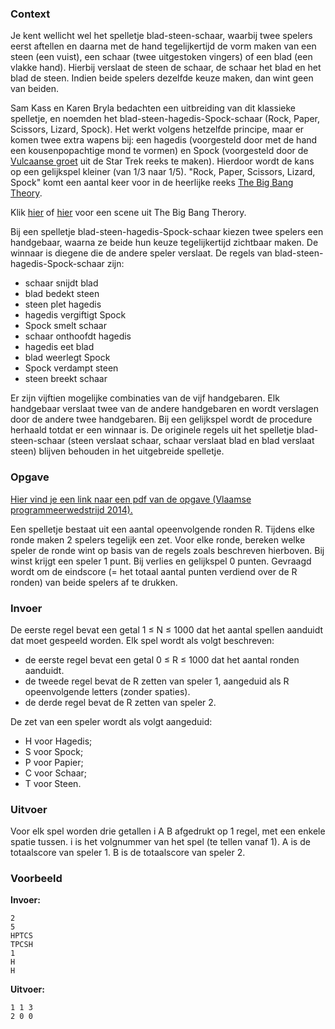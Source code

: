### Context

Je kent wellicht wel het spelletje blad-steen-schaar, waarbij twee spelers eerst aftellen en daarna met de hand tegelijkertijd de vorm maken van een steen (een vuist), een schaar (twee uitgestoken vingers) of een blad (een vlakke hand). Hierbij verslaat de steen de schaar, de schaar het blad en het blad de steen. Indien beide spelers dezelfde keuze maken, dan wint geen van beiden.

Sam Kass en Karen Bryla bedachten een uitbreiding van dit klassieke spelletje, en noemden het blad-steen-hagedis-Spock-schaar (Rock, Paper, Scissors, Lizard, Spock). Het werkt volgens hetzelfde principe, maar er komen twee extra wapens bij: een hagedis (voorgesteld door met de hand een kousenpopachtige mond te vormen) en Spock (voorgesteld door de [Vulcaanse groet](http://nl.wikipedia.org/wiki/Vulcaanse_groet) uit de Star Trek reeks te maken). Hierdoor wordt de kans op een gelijkspel kleiner (van 1/3 naar 1/5). "Rock, Paper, Scissors, Lizard, Spock" komt een aantal keer voor in de heerlijke reeks [The Big Bang Theory](http://nl.wikipedia.org/wiki/The_Big_Bang_Theory_%28televisieserie%29).

Klik [hier](https://www.youtube.com/watch?v=iSHPVCBsnLw) of [hier](https://www.youtube.com/watch?v=x5Q6-wMx-K8) voor een scene uit The Big Bang Therory.

Bij een spelletje blad-steen-hagedis-Spock-schaar kiezen twee spelers een handgebaar, waarna ze beide hun keuze tegelijkertijd zichtbaar maken. De winnaar is diegene die de andere speler verslaat. De regels van blad-steen-hagedis-Spock-schaar zijn:

* schaar snijdt blad
* blad bedekt steen
* steen plet hagedis
* hagedis vergiftigt Spock
* Spock smelt schaar
* schaar onthoofdt hagedis
* hagedis eet blad
* blad weerlegt Spock
* Spock verdampt steen
* steen breekt schaar

Er zijn vijftien mogelijke combinaties van de vijf handgebaren. Elk handgebaar verslaat twee van de andere handgebaren en wordt verslagen door de andere twee handgebaren. Bij een gelijkspel wordt de procedure herhaald totdat er een winnaar is. De originele regels uit het spelletje blad-steen-schaar (steen verslaat schaar, schaar verslaat blad en blad verslaat steen) blijven behouden in het uitgebreide spelletje.

### Opgave

[Hier vind je een link naar een pdf van de opgave (Vlaamse  programmeerwedstrijd 2014).](https://github.com/vlaamseprogrammeerwedstrijd/opgaves/blob/master/2014/cat1/spock/spock.pdf)

Een spelletje bestaat uit een aantal opeenvolgende ronden R. Tijdens elke ronde maken 2 spelers tegelijk een zet. Voor elke ronde, bereken welke speler de ronde wint op basis van de regels zoals beschreven hierboven. Bij winst krijgt een speler 1 punt. Bij verlies en gelijkspel 0 punten. Gevraagd wordt om de eindscore (= het totaal aantal punten verdiend over de R ronden) van beide spelers af te drukken.

### Invoer

De eerste regel bevat een getal 1 ≤ N ≤ 1000 dat het aantal spellen aanduidt dat moet gespeeld worden. Elk spel wordt als volgt beschreven:
* de eerste regel bevat een getal 0 ≤ R ≤ 1000 dat het aantal ronden aanduidt.
* de tweede regel bevat de R zetten van speler 1, aangeduid als R opeenvolgende letters (zonder spaties).
* de derde regel bevat de R zetten van speler 2.

De zet van een speler wordt als volgt aangeduid:
* H voor Hagedis;
* S voor Spock;
* P voor Papier;
* C voor Schaar;
* T voor Steen.

### Uitvoer
Voor elk spel worden drie getallen i A B afgedrukt op 1 regel, met een enkele spatie tussen. i is het volgnummer van het spel (te tellen vanaf 1). A is de totaalscore van speler 1. B is de totaalscore van speler 2.

### Voorbeeld
**Invoer:**

    2
    5
    HPTCS
    TPCSH
    1
    H
    H    

**Uitvoer:**

    1 1 3
    2 0 0
